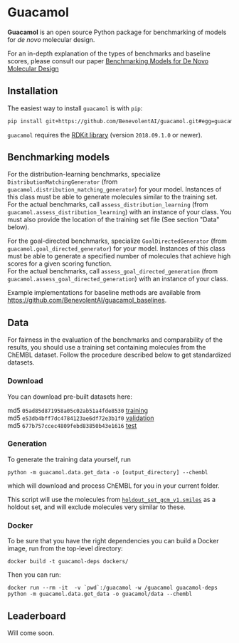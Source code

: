 # Guacamol

**Guacamol** is an open source Python package for benchmarking of models for 
*de novo* molecular design.

For an in-depth explanation of the types of benchmarks and baseline scores,
please consult our paper 
[Benchmarking Models for De Novo Molecular Design](TODO:url)

## Installation

The easiest way to install `guacamol` is with `pip`:
```bash
pip install git+https://github.com/BenevolentAI/guacamol.git#egg=guacamol --process-dependency-links
```

`guacamol` requires the [RDKit library](http://rdkit.org/) (version `2018.09.1.0` or newer).


## Benchmarking models

For the distribution-learning benchmarks, specialize `DistributionMatchingGenerator` 
(from `guacamol.distribution_matching_generator`) for your model. 
Instances of this class must be able to generate molecules similar to the training set.  
For the actual benchmarks, call `assess_distribution_learning` 
(from `guacamol.assess_distribution_learning`) with an instance of your class. 
You must also provide the location of the training set file (See section "Data" below).

For the goal-directed benchmarks, specialize `GoalDirectedGenerator` 
(from `guacamol.goal_directed_generator`) for your model. 
Instances of this class must be able to generate a specified number of molecules 
that achieve high scores for a given scoring function.  
For the actual benchmarks, call `assess_goal_directed_generation` 
(from `guacamol.assess_goal_directed_generation`) with an instance of your class. 

Example implementations for baseline methods are available from https://github.com/BenevolentAI/guacamol_baselines.


## Data

For fairness in the evaluation of the benchmarks and comparability of the results, 
you should use a training set containing molecules from the ChEMBL dataset.
Follow the procedure described below to get standardized datasets.


### Download

You can download pre-built datasets here:

[//]: # (TODO: upload and fill in links)
md5 `05ad85d871958a05c02ab51a4fde8530` [training](url)  
md5 `e53db4bff7dc4784123ae6df72e3b1f0` [validation](url)  
md5 `677b757ccec4809febd83850b43e1616` [test](url)  


### Generation

To generate the training data yourself, run 
```
python -m guacamol.data.get_data -o [output_directory] --chembl
```
which will download and process ChEMBL for you in your current folder.

This script will use the molecules from 
[`holdout_set_gcm_v1.smiles`](https://github.com/BenevolentAI/guacamol/blob/master/guacamol/data/holdout_set_gcm_v1.smiles)
as a holdout set, and will exclude molecules very similar to these.


### Docker

To be sure that you have the right dependencies you can build a Docker image, run from the top-level directory:
```
docker build -t guacamol-deps dockers/
```
Then you can run:
```
docker run --rm -it  -v `pwd`:/guacamol -w /guacamol guacamol-deps python -m guacamol.data.get_data -o guacamol/data --chembl
```


## Leaderboard

Will come soon.
